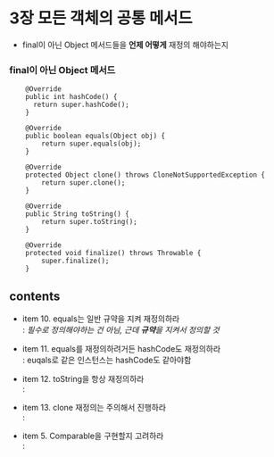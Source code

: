 <h1>3장 모든 객체의 공통 메서드</h1>

- final이 아닌 Object 메서드들을 **언제 어떻게** 재정의 해야하는지

<h3>final이 아닌 Object 메서드</h3>

~~~~
    @Override
    public int hashCode() {
      return super.hashCode();
    }

    @Override
    public boolean equals(Object obj) {
        return super.equals(obj);
    }

    @Override
    protected Object clone() throws CloneNotSupportedException {
        return super.clone();
    }

    @Override
    public String toString() {
        return super.toString();
    }

    @Override
    protected void finalize() throws Throwable {
        super.finalize();
    }
   ~~~~

<h2>contents</h2>

- item 10. equals는 일반 규약을 지켜 재정의하라   
  &#58; _필수로 정의해야하는 건 아님, 근데 **규약**을 지켜서 정의할 것_


- item 11. equals를 재정의하려거든 hashCode도 재정의하라   
  &#58; euqals로 같은 인스턴스는 hashCode도 같아야함


- item 12. toString을 항상 재정의하라   
  &#58;


- item 13. clone 재정의는 주의해서 진행하라   
  &#58;


- item 5. Comparable을 구현할지 고려하라   
  &#58; 

